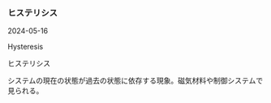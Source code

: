 <article id="ヒステリシス">

### ヒステリシス

<p class="st_update_header">2024-05-16</p>
<p class="st_name_header_en">Hysteresis</p>
<p class="st_name_header_jp">ヒステリシス</p>
<div class="article_explanation">システムの現在の状態が過去の状態に依存する現象。磁気材料や制御システムで見られる。</div>
</article>
